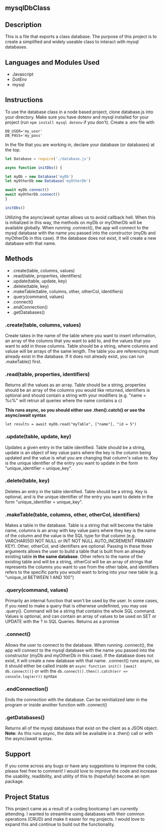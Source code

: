 ## mysqlDbClass

## Description
This is a file that exports a class database. The purpose of this project is to create a simplified and widely useable class to interact with mysql databases. 

## Languages and Modules Used
* Javascript
* DotEnv
* mysql

## Instructions
To use the database class in a node based project, clone database.js into your directory. Make sure you have dotenv and mysql installed for your project (run ```npm install mysql dotenv``` if you don't). Create a .env file with 
```
DB_USER='my_user'
DB_PASS='my_pass'
```
In the file that you are working in, declare your database (or databases) at the top.
```javascript
let Database = require('./database.js')

async function initDbs() {

let myDb = new Database('myDb')
let myOtherDb new Database('myOtherDb')

await myDb.connect()
await myOtherDb.connect()
}

initDbs()
```
Utilizing the async/await syntax allows us to avoid callback hell. When this is initialized in this way, the methods on myDb or myOtherDb will be available globally. When running .connect(), the app will connect to the mysql database with the name you passed into the constructor (myDb and myOtherDb in this case). If the database does not exist, it will create a new database with that name. 

## Methods
* .create(table, columns, values)
* .read(table, properties, identifiers)
* .update(table, update, key)
* .delete(table, key)
* .makeTable(table, columns,  other, otherCol, identifiers)
* .query(command, values)
* .connect()
* .endConnection()
* .getDatabases()

### .create(table, columns, values)
Create takes in the name of the table where you want to insert information, an array of the columns that you want to add to, and the values that you want to add in those columns. Table should be a string, where columns and valuse will be arrays of the same length. The table you are referencing must already exist in the database. If it does not already exist, you can run .makeTable() first.

### .read(table, properties, identifiers)
Returns all the values as an array. Table should be a string, properties should be an array of the columns you would like returned, identifiers is optional and should contain a string with your modifiers (e.g. "name = %c%" will retrun all queries where the name contains a c) 

**This runs async, so you should either use .then().catch() or use the async/await syntax** 

```let results = await myDb.read("myTable", ["name"], "id = 5")```

### .update(table, update, key)
Updates a given entry in the table identified. Table should be a string, update is an object of key value pairs where the key is the column being updated and the value is what you are changing that column's value to. Key is the unique identifier of the entry you want to update in the form "unique_identifier = unique_key".

### .delete(table, key)
Deletes an entry in the table identified. Table should be a string. Key is optional, and is the unique identifier of the entry you want to delete in the form "unique_identifier = unique_key".

### .makeTable(table, columns, other, otherCol, identifiers)
Makes a table in the database. Table is a string that will become the table name, columns is an array with key value pairs where they key is the name of the column and the value is the SQL type for that column (e.g. VARCHAR(50) NOT NULL or INT NOT NULL AUTO_INCREMENT PRIMARY KEY). Other, otherCol, and identifiers are optional.  Passing in these three arguments allows the user to build a table that is built from an already existing table **in the same database**. Other refers to the name of the existing table and will be a string, otherCol will be an array of strings that represents the columns you want to use from the other table, and identifiers refers to the specific parts you would want to bring into your new table (e.g. "unique_id BETWEEN 1 AND 100")

### .query(command, values)
Primarily an internal function that won't be used by the user. In some cases, if you need to make a query that is otherwise undefinied, you may use .query(). Command will be a string that contains the whole SQL command. Values is optional, and can contain an array of values to be used on SET or UPDATE with the ? in SQL Queries. Returns as a promise

### .connect()
Allows the user to connect to the database. When running .connect(), the app will connect to the mysql database with the name you passed into the constructor (myDb and myOtherDb in this case). If the database does not exist, it will create a new database with that name. .connect() runs async, so it should either be called inside an ```async function init() {await db.connect()}``` or with the ```db.connect().then().catch(err => console.log(err))``` syntax

### .endConnection()
Ends the connection with the database. Can be reinitialized later in the program or inside another function with .connect()

### .getDatabases()
Returns all of the mysql databases that exist on the client as a JSON object. **Note:** As this runs async, the data will be available in a .then() call or with the async/await syntax.

## Support
If you come across any bugs or have any suggestions to improve the code, please feel free to comment! I would love to improve the code and increase the usability, readibility, and utility of this to (hopefully) become an npm package. 

## Project Status
This project came as a result of a coding bootcamp I am currently attending. I wanted to streamline using databases with their common operations (CRUD) and make it easier for my projects. I would love to expand this and continue to build out the functionality. 
